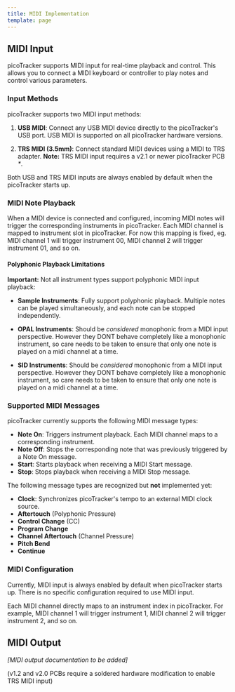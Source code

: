 ```yaml
---
title: MIDI Implementation
template: page
---
```


## MIDI Input

picoTracker supports MIDI input for real-time playback and control. This allows you to connect a MIDI keyboard or controller to play notes and control various parameters.

### Input Methods

picoTracker supports two MIDI input methods:

1. **USB MIDI**: Connect any USB MIDI device directly to the picoTracker's USB port. USB MIDI is supported on all picoTracker hardware versions.

2. **TRS MIDI (3.5mm)**: Connect standard MIDI devices using a MIDI to TRS adapter. **Note:** TRS MIDI input requires a v2.1 or newer picoTracker PCB _*_.

Both USB and TRS MIDI inputs are always enabled by default when the picoTracker starts up.

### MIDI Note Playback

When a MIDI device is connected and configured, incoming MIDI notes will trigger the corresponding instruments in picoTracker. Each MIDI channel is mapped to instrument slot in picoTracker. For now this mapping is fixed, eg. MIDI channel 1 will trigger instrument 00, MIDI channel 2 will trigger instrument 01, and so on.

#### Polyphonic Playback Limitations

**Important:** Not all instrument types support polyphonic MIDI input playback:

- **Sample Instruments**: Fully support polyphonic playback. Multiple notes can be played simultaneously, and each note can be stopped independently.

- **OPAL Instruments**: Should be *considered* monophonic from a MIDI input perspective. However they DONT behave completely like a monophonic instrument, so care needs to be taken to ensure that only one note is played on a midi channel at a time. 

- **SID Instruments**: Should be *considered* monophonic from a MIDI input perspective. However they DONT behave completely like a monophonic instrument, so care needs to be taken to ensure that only one note is played on a midi channel at a time. 

### Supported MIDI Messages

picoTracker currently supports the following MIDI message types:

- **Note On**: Triggers instrument playback. Each MIDI channel maps to a corresponding instrument.
- **Note Off**: Stops the corresponding note that was previously triggered by a Note On message.
- **Start**: Starts playback when receiving a MIDI Start message.
- **Stop**: Stops playback when receiving a MIDI Stop message.

The following message types are recognized but **not** implemented yet:

- **Clock**: Synchronizes picoTracker's tempo to an external MIDI clock source.
- **Aftertouch** (Polyphonic Pressure)
- **Control Change** (CC)
- **Program Change**
- **Channel Aftertouch** (Channel Pressure)
- **Pitch Bend**
- **Continue**

### MIDI Configuration

Currently, MIDI input is always enabled by default when picoTracker starts up. There is no specific configuration required to use MIDI input.

Each MIDI channel directly maps to an instrument index in picoTracker. For example, MIDI channel 1 will trigger instrument 1, MIDI channel 2 will trigger instrument 2, and so on.

## MIDI Output

*[MIDI output documentation to be added]*

 (v1.2 and v2.0 PCBs require a soldered hardware modification to enable TRS MIDI input)